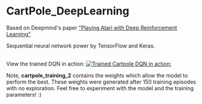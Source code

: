 # CartPole_DeepLearning
Based on Deepmind's paper ["Playing Atari with Deep Reinforcement Learning"](https://arxiv.org/pdf/1312.5602v1.pdf) 

Sequential neural network power by TensorFlow and Keras.

\
View the trained DQN in action: [![Trained Cartpole DQN in action:](https://img.youtube.com/vi/iFTH6dtSrTw/0.jpg)](https://www.youtube.com/watch?v=iFTH6dtSrTw)


Note, **cartpole_training_2** contains the weights which allow the model to perform the best. These weights were generated after 150 training episodes with no exploration. Feel free to experiment with the model and the training parameters! :)





